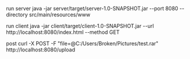 run server
java -jar server/target/server-1.0-SNAPSHOT.jar --port 8080 --directory src/main/resources/www

run client
java -jar client/target/client-1.0-SNAPSHOT.jar --url http://localhost:8080/index.html --method GET

post
curl -X POST -F "file=@C:/Users/Broken/Pictures/test.rar" http://localhost:8080/upload